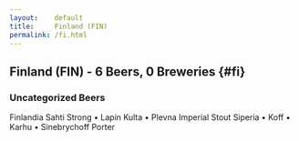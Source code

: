 ```yaml
---
layout:    default
title:     Finland (FIN)
permalink: /fi.html
---
```


## Finland (FIN) - 6 Beers, 0 Breweries {#fi}



### Uncategorized Beers

Finlandia Sahti Strong   • Lapin Kulta   • Plevna Imperial Stout Siperia   • Koff   • Karhu   • Sinebrychoff Porter  



 
